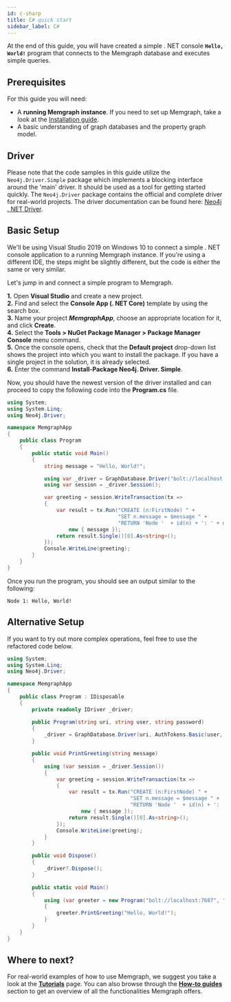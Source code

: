 ```yaml
---
id: c-sharp
title: C# quick start
sidebar_label: C#
---
```


At the end of this guide, you will have created a simple . NET console **`Hello,
World!`** program that connects to the Memgraph database and executes simple
queries.

## Prerequisites

For this guide you will need:
* A **running Memgraph instance**. If you need to set up Memgraph, take a look
  at the [Installation guide](/installation/overview.mdx).
* A basic understanding of graph databases and the property graph model.

## Driver

Please note that the code samples in this guide utilize the
`Neo4j.Driver.Simple` package which implements a blocking interface around the
'main' driver. It should be used as a tool for getting started quickly. The
`Neo4j.Driver` package contains the official and complete driver for real-world
projects. The driver documentation can be found here: [Neo4j . NET
Driver](https://github.com/neo4j/neo4j-dotnet-driver).

## Basic Setup

We'll be using Visual Studio 2019 on Windows 10 to connect a simple . NET
console application to a running Memgraph instance. If you're using a different
IDE, the steps might be slightly different, but the code is either the same or
very similar.<br />

Let's jump in and connect a simple program to Memgraph.

**1.** Open **Visual Studio** and create a new project.<br /> **2.** Find and
select the **Console App (. NET Core)** template by using the search box.<br />
**3.** Name your project ***MemgraphApp***, choose an appropriate location for
it, and click **Create**.<br /> **4.** Select the **Tools > NuGet Package
Manager > Package Manager Console** menu command.<br /> **5.** Once the console
opens, check that the **Default project** drop-down list shows the project into
which you want to install the package. If you have a single project in the
solution, it is already selected.<br /> **6.** Enter the command
**Install-Package Neo4j. Driver. Simple**.

Now, you should have the newest version of the driver installed and can proceed
to copy the following code into the **Program.cs** file.

```csharp
using System;
using System.Linq;
using Neo4j.Driver;

namespace MemgraphApp
{
    public class Program
    {
        public static void Main()
        {
            string message = "Hello, World!";

            using var _driver = GraphDatabase.Driver("bolt://localhost:7687", AuthTokens.None);
            using var session = _driver.Session();

            var greeting = session.WriteTransaction(tx =>
            {
                var result = tx.Run("CREATE (n:FirstNode) " +
                                    "SET n.message = $message " +
                                    "RETURN 'Node '  + id(n) + ': ' + n.message",
                    new { message });
                return result.Single()[0].As<string>();
            });
            Console.WriteLine(greeting);
        }
    }
}
```

Once you run the program, you should see an output similar to the following:

```
Node 1: Hello, World!
```

## Alternative Setup

If you want to try out more complex operations, feel free to use the refactored
code below.

```csharp
using System;
using System.Linq;
using Neo4j.Driver;

namespace MemgraphApp
{
    public class Program : IDisposable
    {
        private readonly IDriver _driver;

        public Program(string uri, string user, string password)
        {
            _driver = GraphDatabase.Driver(uri, AuthTokens.Basic(user, password));
        }

        public void PrintGreeting(string message)
        {
            using (var session = _driver.Session())
            {
                var greeting = session.WriteTransaction(tx =>
                {
                    var result = tx.Run("CREATE (n:FirstNode) " +
                                        "SET n.message = $message " +
                                        "RETURN 'Node '  + id(n) + ': ' + n.message",
                        new { message });
                    return result.Single()[0].As<string>();
                });
                Console.WriteLine(greeting);
            }
        }

        public void Dispose()
        {
            _driver?.Dispose();
        }

        public static void Main()
        {
            using (var greeter = new Program("bolt://localhost:7687", "", ""))
            {
                greeter.PrintGreeting("Hello, World!");
            }
        }
    }
}
```

## Where to next?

For real-world examples of how to use Memgraph, we suggest you take a look at
the **[Tutorials](/tutorials/overview.md)** page. You can also browse through
the **[How-to guides](/how-to-guides/overview.md)**
section to get an overview of all the functionalities Memgraph offers.
